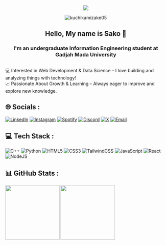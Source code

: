 <div align="center">
    <img src="https://readme-typing-svg.demolab.com/?font=Fira+Code&pause=1000&color=D87644&center=true&random=false&width=435&lines=Hey+There!+Welcome+to+my+profile!" />
</div>
<p align="center"> <img src="https://komarev.com/ghpvc/?username=kuchikamizake05&label=Profile%20views&color=0e75b6&style=flat" alt="kuchikamizake05"/></p>

<h2 align="center">Hello, My name is Sako 👋</h2>
<h3 align="center">I'm an undergraduate Information Engineering student at Gadjah Mada University</h3>

##
💻 Interested in Web Development & Data Science – I love building and analyzing things with technology!<br>
📈 Passionate About Growth & Learning – Always eager to improve and explore new knowledge.

## 🌐 Socials :
[![LinkedIn](https://img.shields.io/badge/faaid%20sakhaa-%230077B5.svg?&style=for-the-badge&logo=linkedin&logoColor=white)](https://linkedin.com/in/faaid-sakhaa) 
[![Instagram](https://img.shields.io/badge/fsid.jp-%23E4405F.svg?&style=for-the-badge&logo=instagram&logoColor=white)](https://spti.fy/suckho) 
[![Spotify](https://img.shields.io/badge/suckho-%1DB954.svg?&style=for-the-badge&logo=spotify&logoColor=white)](https://github.com/kuchikamizake05)
[![Discord](https://img.shields.io/badge/kuchikamizakee-%235865F2.svg?&style=for-the-badge&logo=discord&logoColor=white)](https://discordapp.com/users/489719895425155082)
[![X](https://img.shields.io/badge/kuchizukeee-%2314171A.svg?&style=for-the-badge&logo=x&logoColor=white)](https://x.com/kuchizukeee)
[![Email](https://img.shields.io/badge/email-%23E4405F.svg?&style=for-the-badge&logo=gmail&logoColor=white)](mailto:faaidsakhaa@gmail.com) 

## 💻 Tech Stack :
![C++](https://img.shields.io/badge/c++-%2300599C.svg?style=for-the-badge&logo=c%2B%2B&logoColor=white) 
![Python](https://img.shields.io/badge/python-3670A0?style=for-the-badge&logo=python&logoColor=ffdd54)
![HTML5](https://img.shields.io/badge/html5-%23E34F26.svg?style=for-the-badge&logo=html5&logoColor=white)
![CSS3](https://img.shields.io/badge/css3-%231572B6.svg?style=for-the-badge&logo=css3&logoColor=white) 
![TailwindCSS](https://img.shields.io/badge/tailwindcss-%2338B2AC.svg?style=for-the-badge&logo=tailwind-css&logoColor=white)
![JavaScript](https://img.shields.io/badge/javascript-%23323330.svg?style=for-the-badge&logo=javascript&logoColor=%23F7DF1E) 
![React](https://img.shields.io/badge/react-%2320232a.svg?style=for-the-badge&logo=react&logoColor=%2361DAFB) 
![NodeJS](https://img.shields.io/badge/node.js-6DA55F?style=for-the-badge&logo=node.js&logoColor=white) 

## 📊 GitHub Stats :
<img align="left" src="https://nirzak-streak-stats.vercel.app/?user=kuchikamizake05&theme=radical&hide_border=false" height="170 px">
<img align="center" src="https://github-readme-stats.vercel.app/api/top-langs/?username=kuchikamizake05&theme=radical&hide_border=false&include_all_commits=false&count_private=false&layout=compact" height="170 px">


